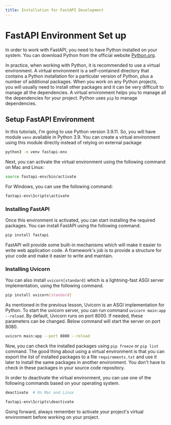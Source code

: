 ```yaml
---
title: Installation for FastAPI Development
---
```


# FastAPI Environment Set up

In order to work with FastAPI, you need to have Python installed on your system. You can download Python from the official website [Python.org](https://www.python.org/downloads/).

In practice, when working with Python, it is recommended to use a virtual environment. A virtual environment is a self-contained directory that contains a Python installation for a particular version of Python, plus a number of additional packages. When you work on any Python projects, you will usually need to install other packages and it can be very difficult to manage all the dependencies. A virtual environment helps you to manage all the dependencies for your project. Python uses `pip` to manage dependencies.

## Setup FastAPI Environment

In this tutorials, I'm going to use Python version 3.9.11. So, you will have module `venv` available in Python 3.9. You can create a virtual environment using this module directly instead of relying on external package

```bash
python3 -m venv fastapi-env
```

Next, you can activate the virtual environment using the following command on Mac and Linux:

```bash
source fastapi-env/bin/activate
```

For Windows, you can use the following command:

```powershell
fastapi-env\Scripts\activate
```
### Installing FastAPI

Once this environment is activated, you can start installing the required packages. You can install FastAPI using the following command.

```bash
pip install fastapi
```

FastAPI will provide some built-in mechanisms which will make it easier to write web application code. A framework's job is to provide a structure for your code and make it easier to write and maintain. 

### Installing Uvicorn

You can also install `uvicorn[standard]` which is a lightning-fast ASGI server implementation, using the following command.

```bash
pip install uvicorn[standard]
```

As mentioned in the previous lesson, Uvicorn is an ASGI implementation for Python. To start the uvicorn server, you can run command `uvicorn main:app --reload`. By default, Uvicorn runs on port 8000. If needed, these parameters can be changed. Below command will start the server on port 8080.
 
```bash
uvicorn main:app --port 8080 --reload
```



Now, you can check the installed packages using `pip freeze` or `pip list` command. The good thing about using a virtual environment is that you can export the list of installed packages to a file `requirements.txt` and use it later to install the same packages in another environment. You don't have to check in these packages in your source code repository.

In order to deactivate the virtual environment, you can use one of the following commands based on your operating system.

```bash
deactivate  # On Mac and Linux
```

```powershell
fastapi-env\Scripts\deactivate
```

Going forward, always remember to activate your project's virtual environment before working on your project.